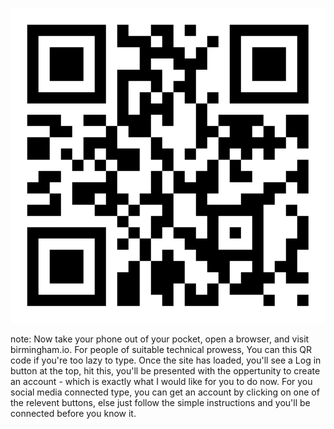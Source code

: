 ![](images/qr.png)

note:
    Now take your phone out of your pocket, open a browser, and visit birmingham.io. For people of suitable technical prowess, You can this QR code if you're too lazy to type.
    Once the site has loaded, you'll see a Log in button at the top, hit this, you'll be presented with the oppertunity to create an account - which is exactly what I would like for you to do now.
    For you social media connected type, you can get an account by clicking on one of the relevent buttons, else just follow the simple instructions and you'll be connected before you know it.